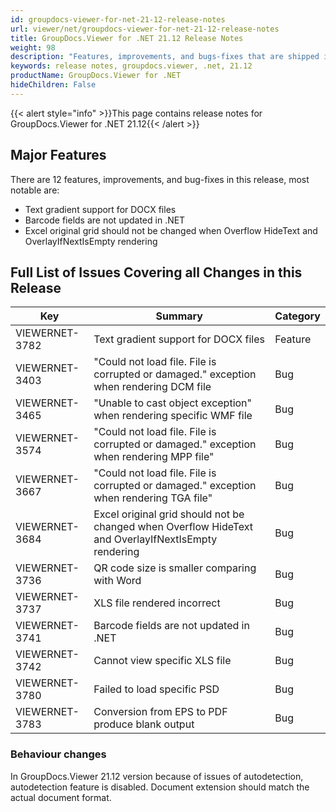```yaml
---
id: groupdocs-viewer-for-net-21-12-release-notes
url: viewer/net/groupdocs-viewer-for-net-21-12-release-notes
title: GroupDocs.Viewer for .NET 21.12 Release Notes
weight: 98
description: "Features, improvements, and bugs-fixes that are shipped in GroupDocs.Viewer for .NET 21.12"
keywords: release notes, groupdocs.viewer, .net, 21.12
productName: GroupDocs.Viewer for .NET
hideChildren: False
---
```

{{< alert style="info" >}}This page contains release notes for GroupDocs.Viewer for .NET 21.12{{< /alert >}}

## Major Features

There are 12 features, improvements, and bug-fixes in this release, most notable are:

* Text gradient support for DOCX files
* Barcode fields are not updated in .NET
* Excel original grid should not be changed when Overflow HideText and OverlayIfNextIsEmpty rendering

## Full List of Issues Covering all Changes in this Release

| Key|Summary| Category |
| --- | --- | --- |
|VIEWERNET-3782|Text gradient support for DOCX files|Feature
|VIEWERNET-3403|"Could not load file. File is corrupted or damaged." exception when rendering DCM file|Bug|
|VIEWERNET-3465|"Unable to cast object exception" when rendering specific WMF file|Bug|
|VIEWERNET-3574|"Could not load file. File is corrupted or damaged." exception when rendering MPP file"|Bug|
|VIEWERNET-3667|"Could not load file. File is corrupted or damaged." exception when rendering TGA file"|Bug|
|VIEWERNET-3684|Excel original grid should not be changed when Overflow HideText and OverlayIfNextIsEmpty rendering|Bug|
|VIEWERNET-3736|QR code size is smaller comparing with Word|Bug|
|VIEWERNET-3737|XLS file rendered incorrect|Bug|
|VIEWERNET-3741|Barcode fields are not updated in .NET|Bug|
|VIEWERNET-3742|Cannot view specific XLS file|Bug|
|VIEWERNET-3780|Failed to load specific PSD|Bug|
|VIEWERNET-3783|Conversion from EPS to PDF produce blank output|Bug|

### Behaviour changes

In GroupDocs.Viewer 21.12 version because of issues of autodetection, autodetection feature is disabled.
Document extension should match the actual document format.
